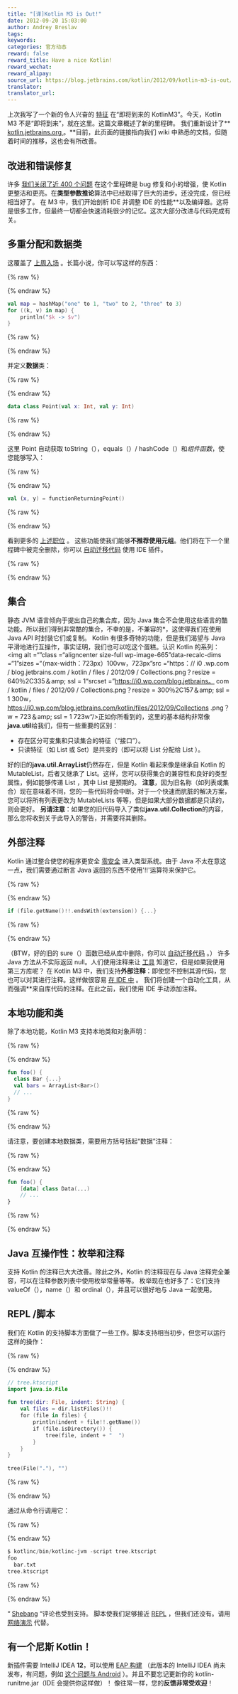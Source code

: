 ```yaml
---
title: "[译]Kotlin M3 is Out!"
date: 2012-09-20 15:03:00
author: Andrey Breslav
tags:
keywords:
categories: 官方动态
reward: false
reward_title: Have a nice Kotlin!
reward_wechat:
reward_alipay:
source_url: https://blog.jetbrains.com/kotlin/2012/09/kotlin-m3-is-out/
translator:
translator_url:
---
```


上次我写了一个新的令人兴奋的 [特征](http://blog.jetbrains.com/kotlin/2012/09/how-do-you-traverse-a-map/) 在“即将到来的 KotlinM3”。今天，Kotlin M3 不是“即将到来”，就在这里。这篇文章概述了新的里程碑。<span id =“more-663”> </span>
我们重新设计了**<a href="http://kotlin.jetbrains.org"> kotlin.jetbrains.org </a>。**目前，此页面的链接指向我们 wiki 中熟悉的文档，但随着时间的推移，这也会有所改善。
## 改进和错误修复

许多 [我们关闭了近 400 个问题](http://youtrack.jetbrains.com/issues/KT?q=%23Kotlin+%23Resolved+resolved+date%3A+2012-07-11+..+2012-09-20) 在这个里程碑是 bug 修复和小的增强，使 Kotlin 更整洁和更亮。在**类型参数推论**算法中已经取得了巨大的进步。还没完成，但已经相当好了。
在 M3 中，我们开始剖析 IDE 并调整 IDE 的性能**以及编译器。这将是很多工作，但最终一切都会快速消耗很少的记忆。这次大部分改进与代码完成有关。
## 多重分配和数据类

这覆盖了 [上周入场](http://blog.jetbrains.com/kotlin/2012/09/how-do-you-traverse-a-map/) 。长篇小说，你可以写这样的东西：

{% raw %}
<p></p>
{% endraw %}

```kotlin
val map = hashMap("one" to 1, "two" to 2, "three" to 3)
for ((k, v) in map) {
    println("$k -> $v")
}
```

{% raw %}
<p></p>
{% endraw %}

并定义**数据**类：

{% raw %}
<p></p>
{% endraw %}

```kotlin
data class Point(val x: Int, val y: Int)
```

{% raw %}
<p></p>
{% endraw %}

这里 Point 自动获取 toString（），equals（）/ hashCode（）和*组件函数*，使您能够写入：

{% raw %}
<p></p>
{% endraw %}

```kotlin
val (x, y) = functionReturningPoint()
```

{% raw %}
<p></p>
{% endraw %}

看到更多的 [上述职位](http://blog.jetbrains.com/kotlin/2012/09/how-do-you-traverse-a-map/) 。
这些功能使我们能够**不推荐使用元组**。他们将在下一个里程碑中被完全删除，你可以 [自动迁移代码](http://blog.jetbrains.com/kotlin/migrating-tuples/) 使用 IDE 插件。

{% raw %}
<p><a name="Collections"></a></p>
{% endraw %}

## 集合

静态 JVM 语言倾向于提出自己的集合库，因为 Java 集合不会使用这些语言的酷功能。所以我们得到非常酷的集合，不幸的是，不兼容的*，这使得我们在使用 Java API 时封装它们或复制。
Kotlin 有很多奇特的功能，但是我们渴望与 Java 平滑地进行互操作，事实证明，我们也可以吃这个蛋糕。认识 Kotlin 的系列：
<img alt =“”class =“aligncenter size-full wp-image-665”data-recalc-dims =“1”sizes =“（max-width：723px）100vw，723px”src =“https：// i0 .wp.com / blog.jetbrains.com / kotlin / files / 2012/09 / Collections.png？resize = 640％2C335＆amp; ssl = 1“srcset =”https://i0.wp.com/blog.jetbrains。 com / kotlin / files / 2012/09 / Collections.png？resize = 300％2C157＆amp; ssl = 1 300w，https://i0.wp.com/blog.jetbrains.com/kotlin/files/2012/09/Collections .png？w = 723＆amp; ssl = 1 723w“/>正如你所看到的，这里的基本结构非常像**java.util**给我们，但有一些重要的区别：

* 存在区分可变集和只读集合的​​特征（“接口”）。
* 只读特征（如 List 或 Set）是共变的（即可以将 List <String>分配给 List <Any>）。

好的旧的**java.util.ArrayList**仍然存在，但是 Kotlin 看起来像是继承自 Kotlin 的 MutableList，后者又继承了 List。这样，您可以获得集合的兼容性和良好的类型属性，例如能够传递 List <String>，其中 List <Any>是预期的。
**注意**，因为旧名称（如列表或集合）现在意味着不同，您的一些代码将会中断。对于一个快速而肮脏的解决方案，您可以将所有列表更改为 MutableLists 等等，但是如果大部分数据都是只读的，则会更好。
**另请注意**：如果您的旧代码导入了类似**java.util.Collection**的内容，那么您将收到关于此导入的警告，并需要将其删除。
## 外部注释

Kotlin 通过整合使您的程序更安全 [零安全](http://confluence.jetbrains.net/display/Kotlin/Null-safety) 进入类型系统。由于 Java 不太在意这一点，我们需要通过断言 Java 返回的东西不使用'!!'运算符来保护它。

{% raw %}
<p></p>
{% endraw %}

```kotlin
if (file.getName()!!.endsWith(extension)) {...}
```

{% raw %}
<p></p>
{% endraw %}

（BTW，好的旧的 sure（）函数已经从库中删除，你可以 [自动迁移代码](http://blog.jetbrains.com/kotlin/migrating-sure/) 。）
许多 Java 方法从不实际返回 null。人们使用注释来让 [工具](http://www.jetbrains.com/idea/documentation/howto.html) 知道它，但是如果我使用第三方库呢？
在 Kotlin M3 中，我们支持**外部注释**：即使您不控制其源代码，您也可以对其进行注释。这样做很容易 [在 IDE 中](http://blog.jetbrains.com/kotlin/using-external-annotations/) 。
我们将创建一个自动化工具，从而强调**来自库代码的注释。在此之前，我们使用 IDE 手动添加注释。
## 本地功能和类

除了本地功能，Kotlin M3 支持本地类和对象声明：

{% raw %}
<p></p>
{% endraw %}

```kotlin
fun foo() {
  class Bar {...}
  val bars = ArrayList<Bar>()
  // ...
}
```

{% raw %}
<p></p>
{% endraw %}

请注意，要创建本地数据类，需要用方括号括起“数据”注释：

{% raw %}
<p></p>
{% endraw %}

```kotlin
fun foo() {
    [data] class Data(...)
    // ...
}
```

{% raw %}
<p></p>
{% endraw %}

## Java 互操作性：枚举和注释

支持 Kotlin 的注释已大大改善。除此之外，Kotlin 的注释现在与 Java 注释完全兼容，可以在注释参数列表中使用枚举常量等等。
枚举现在也好多了：它们支持 valueOf（），name（）和 ordinal（），并且可以很好地与 Java 一起使用。
## REPL /脚本

我们在 Kotlin 的支持脚本方面做了一些工作。脚本支持相当初步，但您可以运行这样的操作：

{% raw %}
<p></p>
{% endraw %}

```kotlin
// tree.ktscript
import java.io.File
 
fun tree(dir: File, indent: String) {
    val files = dir.listFiles()!!
    for (file in files) {
        println(indent + file!!.getName())
        if (file.isDirectory()) {
            tree(file, indent + "  ")
        }
    }
}
 
tree(File("."), "")
```

{% raw %}
<p></p>
{% endraw %}

通过从命令行调用它：

{% raw %}
<p></p>
{% endraw %}

```kotlin
$ kotlinc/bin/kotlinc-jvm -script tree.ktscript
foo
  bar.txt
tree.ktscript
```

{% raw %}
<p></p>
{% endraw %}

“ [Shebang](http://en.wikipedia.org/wiki/Shebang_(Unix)) “评论也受到支持。
脚本使我们足够接近 [REPL](http://en.wikipedia.org/wiki/Read%E2%80%93eval%E2%80%93print_loop) ，但我们还没有。请用 [网络演示](http://kotlin-demo.jetbrains.com) 代替。
## 有一个尼斯 Kotlin！

新插件需要 IntelliJ IDEA **12**，可以使用 [EAP 构建](http://eap.jetbrains.com/idea) （此版本的 IntelliJ IDEA 尚未发布，有问题，例如 [这个问题与 Android](http://youtrack.jetbrains.com/issue/KT-2763) ）。并且不要忘记更新你的 kotlin-runitme.jar（IDE 会提供你这样做）！
像往常一样，您的**反馈非常受欢迎**！
